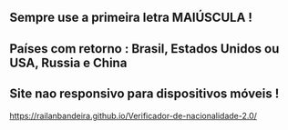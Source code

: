 ## Sempre use a primeira letra MAIÚSCULA !

## Países com retorno : Brasil, Estados Unidos ou USA, Russia e China

## Site nao responsivo para dispositivos móveis !

https://railanbandeira.github.io/Verificador-de-nacionalidade-2.0/
